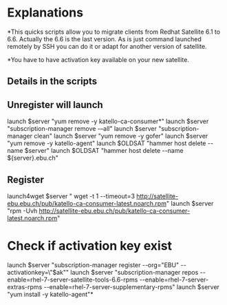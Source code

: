 
# Explanations 
*This quicks scripts allow you to migrate clients from Redhat Satellite 6.1 to 6.6.
Actually the 6.6 is the last version. 
As is just command launched remotely by SSH you can do it or adapt for another version of satellite. 

*You have to have activation key available on your new satellite. 

## Details in the scripts

Unregister will launch
------------------------
launch $server "yum remove -y katello-ca-consumer\*"
launch $server "subscription-manager remove -–all"
launch $server "subscription-manager clean"
launch $server "yum remove -y gofer"
launch $server "yum remove -y katello-agent"
launch $OLDSAT "hammer host delete --name $server"
launch $OLDSAT "hammer host delete --name ${server}.ebu.ch"

Register
------------------------
launch4wget $server " wget -t 1 --timeout=3 http://satellite-ebu.ebu.ch/pub/katello-ca-consumer-latest.noarch.rpm"
launch $server "rpm -Uvh http://satellite-ebu.ebu.ch/pub/katello-ca-consumer-latest.noarch.rpm"
# Check if activation key exist
launch $server "subscription-manager register --org="EBU" --activationkey=\"$ak\""
launch $server "subscription-manager repos --enable=rhel-7-server-satellite-tools-6.6-rpms --enable=rhel-7-server-extras-rpms --enable=rhel-7-server-supplementary-rpms"
launch $server "yum install -y katello-agent"*
